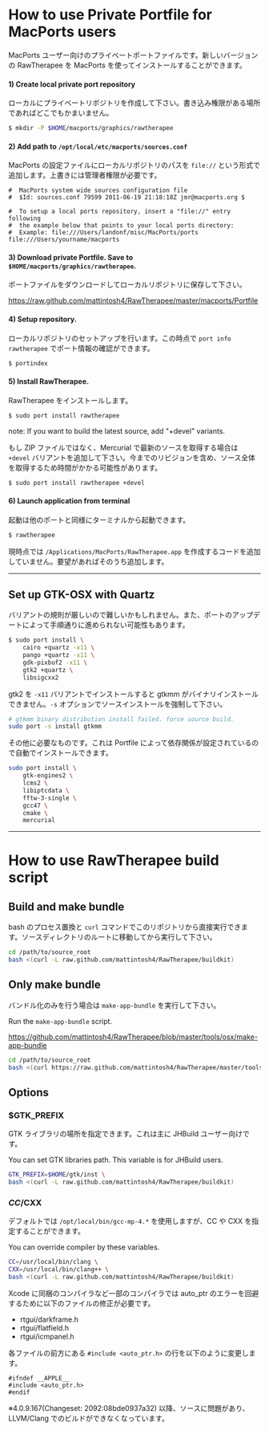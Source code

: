 # How to use Private Portfile for MacPorts users #

MacPorts ユーザー向けのプライベートポートファイルです。新しいバージョンの RawTherapee を MacPorts を使ってインストールすることができます。

#### 1) Create local private port repository

ローカルにプライベートリポジトリを作成して下さい。書き込み権限がある場所であればどこでもかまいません。

```bash
$ mkdir -P $HOME/macports/graphics/rawtherapee
```

#### 2) Add path to `/opt/local/etc/macports/sources.conf`

MacPorts の設定ファイルにローカルリポジトリのパスを `file://` という形式で追加します。上書きには管理者権限が必要です。

```
#  MacPorts system wide sources configuration file
#  $Id: sources.conf 79599 2011-06-19 21:18:18Z jmr@macports.org $

#  To setup a local ports repository, insert a "file://" entry following
#  the example below that points to your local ports directory:
#  Example: file:///Users/landonf/misc/MacPorts/ports
file:///Users/yourname/macports
```

#### 3) Download private Portfile. Save to `$HOME/macports/graphics/rawtherapee`.

ポートファイルをダウンロードしてローカルリポジトリに保存して下さい。

https://raw.github.com/mattintosh4/RawTherapee/master/macports/Portfile

#### 4) Setup repository.

ローカルリポジトリのセットアップを行います。この時点で `port info rawtherapee` でポート情報の確認ができます。

```sh
$ portindex
```

#### 5) Install RawTherapee.

RawTherapee をインストールします。

```sh
$ sudo port install rawtherapee
```

note: If you want to build the latest source, add "+devel" variants.

もし ZIP ファイルではなく、Mercurial で最新のソースを取得する場合は `+devel` バリアントを追加して下さい。今までのリビジョンを含め、ソース全体を取得するため時間がかかる可能性があります。

```sh
$ sudo port install rawtherapee +devel
```

#### 6) Launch application from terminal

起動は他のポートと同様にターミナルから起動できます。

```sh
$ rawtherapee
```

現時点では `/Applications/MacPorts/RawTherapee.app` を作成するコードを追加していません。要望があればそのうち追加します。

***

## Set up GTK-OSX with Quartz ##

バリアントの規則が厳しいので難しいかもしれません。また、ポートのアップデートによって手順通りに進められない可能性もあります。

```sh
$ sudo port install \
    cairo +quartz -x11 \
    pango +quartz -x11 \
    gdk-pixbuf2 -x11 \
    gtk2 +quartz \
    libsigcxx2
```

gtk2 を `-x11` バリアントでインストールすると gtkmm がバイナリインストールできません。`-s` オプションでソースインストールを強制して下さい。

```sh
# gtkmm binary distribution install failed. force source build.
sudo port -s install gtkmm
```

その他に必要なものです。これは Portfile によって依存関係が設定されているので自動でインストールできます。

```sh
sudo port install \
    gtk-engines2 \
    lcms2 \
    libiptcdata \
    fftw-3-single \
    gcc47 \
    cmake \
    mercurial
```

***

# How to use RawTherapee build script #

## Build and make bundle ##

bash のプロセス置換と `curl` コマンドでこのリポジトリから直接実行できます。ソースディレクトリのルートに移動してから実行して下さい。

```bash
cd /path/to/source_root
bash <(curl -L raw.github.com/mattintosh4/RawTherapee/buildkit)
```

## Only make bundle ##

バンドル化のみを行う場合は `make-app-bundle` を実行して下さい。

Run the `make-app-bundle` script.

https://github.com/mattintosh4/RawTherapee/blob/master/tools/osx/make-app-bundle

```bash
cd /path/to/source_root
bash <(curl https://raw.github.com/mattintosh4/RawTherapee/master/tools/osx/make-app-bundle)
```

## Options ##

### $GTK_PREFIX ###

GTK ライブラリの場所を指定できます。これは主に JHBuild ユーザー向けです。

You can set GTK libraries path. This variable is for JHBuild users.

```bash
GTK_PREFIX=$HOME/gtk/inst \
bash <(curl -L raw.github.com/mattintosh4/RawTherapee/buildkit)
```

### $CC/$CXX ###

デフォルトでは `/opt/local/bin/gcc-mp-4.*` を使用しますが、CC や CXX を指定することができます。

You can override compiler by these variables.

```bash
CC=/usr/local/bin/clang \
CXX=/usr/local/bin/clang++ \
bash <(curl -L raw.github.com/mattintosh4/RawTherapee/buildkit)
```

Xcode に同梱のコンパイラなど一部のコンパイラでは auto_ptr のエラーを回避するために以下のファイルの修正が必要です。

- rtgui/darkframe.h
- rtgui/flatfield.h
- rtgui/icmpanel.h

各ファイルの前方にある `#include <auto_ptr.h>` の行を以下のように変更します。

```
#ifndef __APPLE__
#include <auto_ptr.h>
#endif
```

※4.0.9.167(Changeset: 2092:08bde0937a32) 以降、ソースに問題があり、LLVM/Clang でのビルドができなくなっています。
